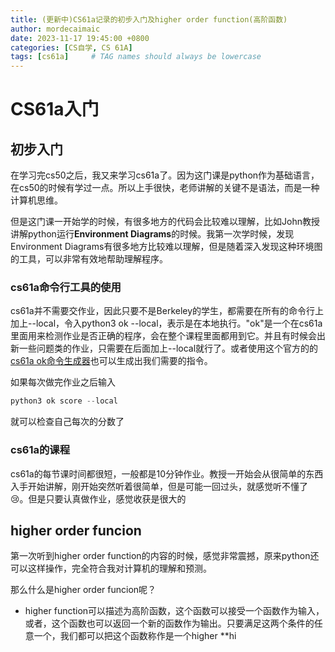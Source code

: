 ```yaml
---
title: (更新中)CS61a记录的初步入门及higher order function(高阶函数)
author: mordecaimaic
date: 2023-11-17 19:45:00 +0800
categories: [CS自学, CS 61A]
tags: [cs61a]     # TAG names should always be lowercase
---
```


# CS61a入门
## 初步入门
在学习完cs50之后，我又来学习cs61a了。因为这门课是python作为基础语言，在cs50的时候有学过一点。所以上手很快，老师讲解的关键不是语法，而是一种计算机思维。

但是这门课一开始学的时候，有很多地方的代码会比较难以理解，比如John教授讲解python运行**Environment Diagrams**的时候。我第一次学时候，发现Environment Diagrams有很多地方比较难以理解，但是随着深入发现这种环境图的工具，可以非常有效地帮助理解程序。

### cs61a命令行工具的使用
cs61a并不需要交作业，因此只要不是Berkeley的学生，都需要在所有的命令行上加上--local，令入python3 ok --local，表示是在本地执行。"ok"是一个在cs61a里面用来检测作业是否正确的程序，会在整个课程里面都用到它。并且有时候会出新一些问题类的作业，只需要在后面加上--local就行了。或者使用这个官方的的[cs61a ok命令生成器](https://ok-help.cs61a.org/ 'cs61a ok command generater')也可以生成出我们需要的指令。

如果每次做完作业之后输入
``` python
python3 ok score --local
```
就可以检查自己每次的分数了

### cs61a的课程
cs61a的每节课时间都很短，一般都是10分钟作业。教授一开始会从很简单的东西入手开始讲解，刚开始突然听着很简单，但是可能一回过头，就感觉听不懂了😢。但是只要认真做作业，感觉收获是很大的

## higher order funcion
第一次听到higher order function的内容的时候，感觉非常震撼，原来python还可以这样操作，完全符合我对计算机的理解和预测。

那么什么是higher order funcion呢？
- higher function可以描述为高阶函数，这个函数可以接受一个函数作为输入，或者，这个函数也可以返回一个新的函数作为输出。只要满足这两个条件的任意一个，我们都可以把这个函数称作是一个higher **hi



